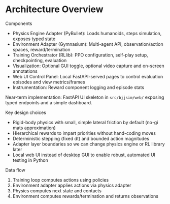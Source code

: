 # Architecture Overview

Components

- Physics Engine Adapter (PyBullet): Loads humanoids, steps simulation, exposes typed state
- Environment Adapter (Gymnasium): Multi-agent API, observation/action spaces, reward/termination
- Training Orchestrator (RLlib): PPO configuration, self-play setup, checkpointing, evaluation
- Visualization: Optional GUI toggle, optional video capture and on-screen annotations
- Web UI Control Panel: Local FastAPI-served pages to control evaluation episodes and view metrics/frames
- Instrumentation: Reward component logging and episode stats

Near-term implementation: FastAPI UI skeleton in `src/bjjsim/web/` exposing typed endpoints and a simple dashboard.

Key design choices

- Rigid-body physics with small, simple lateral friction by default (no-gi mats approximation)
- Hierarchical rewards to impart priorities without hand-coding moves
- Deterministic stepping (fixed dt) and bounded action magnitudes
- Adapter layer boundaries so we can change physics engine or RL library later
- Local web UI instead of desktop GUI to enable robust, automated UI testing in Python

Data flow

1. Training loop computes actions using policies
2. Environment adapter applies actions via physics adapter
3. Physics computes next state and contacts
4. Environment computes rewards/termination and returns observations
